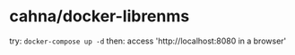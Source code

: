 
cahna/docker-librenms
=====================

try: `docker-compose up -d`
then: access 'http://localhost:8080 in a browser'

